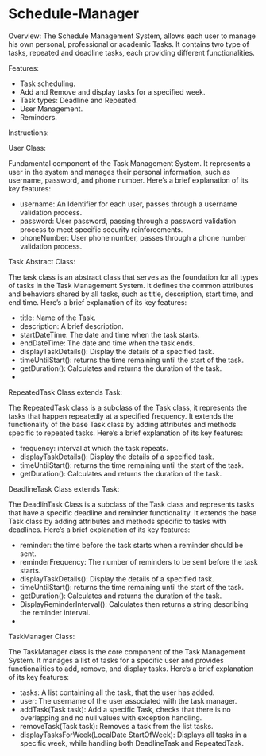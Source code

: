 # Schedule-Manager

Overview: 
The Schedule Management System, allows each user to manage his own personal, professional or academic Tasks. It contains two type of tasks, repeated and deadline tasks, each providing different functionalities.

Features:

-	Task scheduling. 
-	Add and Remove and display tasks for a specified week.
-	Task types: Deadline and Repeated. 
-	User Management.
-	Reminders.

Instructions: 

User Class: 

Fundamental component of the Task Management System. It represents a user in the system and manages their personal information, such as username, password, and phone number. Here’s a brief explanation of its key features:
-	username: An Identifier for each user, passes through a username validation process.
-	password: User password, passing through a password validation process to meet specific security reinforcements. 
-	phoneNumber: User phone number, passes through a phone number validation process. 

Task Abstract Class: 

The task class is an abstract class that serves as the foundation for all types of tasks in the Task Management System. It defines the common attributes and behaviors shared by all tasks, such as title, description, start time, and end time. Here’s a brief explanation of its key features: 
-	title: Name of the Task.  
-	description: A brief description.
-	startDateTime: The date and time when the task starts.
-	endDateTime: The date and time when the task ends. 
-	displayTaskDetails(): Display the details of a specified task. 
-	timeUntilStart(): returns the time remaining until the start of the task. 
-	getDuration(): Calculates and returns the duration of the task. 
-	 
RepeatedTask Class extends Task:

The RepeatedTask class is a subclass of the Task class, it represents the tasks that happen repeatedly at a specified frequency.  It extends the functionality of the base Task class by adding attributes and methods specific to repeated tasks. Here’s a brief explanation of its key features:
-	frequency: interval at which the task repeats. 
-	displayTaskDetails(): Display the details of a specified task. 
-	timeUntilStart(): returns the time remaining until the start of the task. 
-	getDuration(): Calculates and returns the duration of the task. 

DeadlineTask Class extends Task: 

The DeadlinTask Class is a subclass of the Task class and represents tasks that have a specific deadline and reminder functionality. It extends the base Task class by adding attributes and methods specific to tasks with deadlines. Here’s a brief explanation of its key features: 
-	reminder: the time before the task starts when a reminder should be sent. 
-	reminderFrequency: The number of reminders to be sent before the task starts.
-	displayTaskDetails(): Display the details of a specified task. 
-	timeUntilStart(): returns the time remaining until the start of the task. 
-	getDuration(): Calculates and returns the duration of the task. 
-	DisplayReminderInterval(): Calculates then returns a string describing the reminder interval. 
-	
TaskManager Class: 

The TaskManager class is the core component of the Task Management System. It manages a list of tasks for a specific user and provides functionalities to add, remove, and display tasks. Here’s a brief explanation of its key features:
- tasks: A list containing all the task, that the user has added. 
- user: The username of the user associated with the task manager. 
- addTask(Task task): Add a specific Task, checks that there is no overlapping and no null values with exception handling.
- removeTask(Task task): Removes a task from the list tasks. 
- displayTasksForWeek(LocalDate StartOfWeek): Displays all tasks in a specific week, while handling both DeadlineTask and RepeatedTask. 
